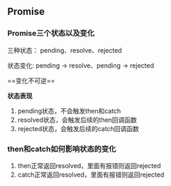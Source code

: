 ## Promise

### Promise三个状态以及变化

三种状态： pending、resolve、rejected

状态变化: pending -> resolve、pending -> rejected

==变化不可逆==

**状态表现**
1. pending状态，不会触发then和catch
2. resolved状态，会触发后续的then回调函数
3. rejected状态，会触发后续的catch回调函数

### then和catch如何影响状态的变化

1. then正常返回resolved，里面有报错则返回rejected
2. catch正常返回resolved，里面有报错则返回rejected